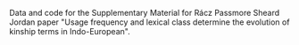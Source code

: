 Data and code for the Supplementary Material for Rácz Passmore Sheard Jordan paper "Usage frequency and lexical class determine the evolution of kinship terms in Indo-European".